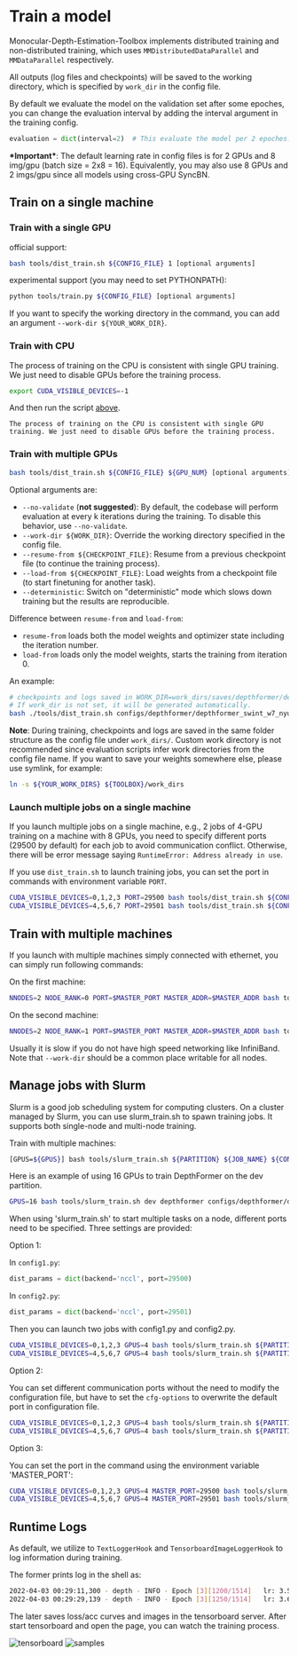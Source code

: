 # Train a model

Monocular-Depth-Estimation-Toolbox implements distributed training and non-distributed training, which uses `MMDistributedDataParallel` and `MMDataParallel` respectively.

All outputs (log files and checkpoints) will be saved to the working directory, which is specified by `work_dir` in the config file.

By default we evaluate the model on the validation set after some epoches, you can change the evaluation interval by adding the interval argument in the training config.

```python
evaluation = dict(interval=2)  # This evaluate the model per 2 epoches.
```

**\*Important\***: The default learning rate in config files is for 2 GPUs and 8 img/gpu (batch size = 2x8 = 16). Equivalently, you may also use 8 GPUs and 2 imgs/gpu since all models using cross-GPU SyncBN.

## Train on a single machine

### Train with a single GPU

official support:

```bash
bash tools/dist_train.sh ${CONFIG_FILE} 1 [optional arguments]
```

experimental support (you may need to set PYTHONPATH):

```bash
python tools/train.py ${CONFIG_FILE} [optional arguments]
```

If you want to specify the working directory in the command, you can add an argument `--work-dir ${YOUR_WORK_DIR}`.

### Train with CPU

The process of training on the CPU is consistent with single GPU training. We just need to disable GPUs before the training process.

```bash
export CUDA_VISIBLE_DEVICES=-1
```

And then run the script [above](#train-with-a-single-gpu).

```{warning}
The process of training on the CPU is consistent with single GPU training. We just need to disable GPUs before the training process.
```

### Train with multiple GPUs

```bash
bash tools/dist_train.sh ${CONFIG_FILE} ${GPU_NUM} [optional arguments]
```

Optional arguments are:

- `--no-validate` (**not suggested**): By default, the codebase will perform evaluation at every k iterations during the training. To disable this behavior, use `--no-validate`.
- `--work-dir ${WORK_DIR}`: Override the working directory specified in the config file.
- `--resume-from ${CHECKPOINT_FILE}`: Resume from a previous checkpoint file (to continue the training process).
- `--load-from ${CHECKPOINT_FILE}`: Load weights from a checkpoint file (to start finetuning for another task).
- `--deterministic`: Switch on "deterministic" mode which slows down training but the results are reproducible.

Difference between `resume-from` and `load-from`:

- `resume-from` loads both the model weights and optimizer state including the iteration number.
- `load-from` loads only the model weights, starts the training from iteration 0.

An example:

```bash
# checkpoints and logs saved in WORK_DIR=work_dirs/saves/depthformer/depthformer_swint_w7_nyu
# If work_dir is not set, it will be generated automatically.
bash ./tools/dist_train.sh configs/depthformer/depthformer_swint_w7_nyu.py 2 --work-dir work_dirs/saves/depthformer/depthformer_swint_w7_nyu
```

**Note**: During training, checkpoints and logs are saved in the same folder structure as the config file under `work_dirs/`. Custom work directory is not recommended since evaluation scripts infer work directories from the config file name. If you want to save your weights somewhere else, please use symlink, for example:

```bash
ln -s ${YOUR_WORK_DIRS} ${TOOLBOX}/work_dirs
```

### Launch multiple jobs on a single machine

If you launch multiple jobs on a single machine, e.g., 2 jobs of 4-GPU training on a machine with 8 GPUs, you need to specify different ports (29500 by default) for each job to avoid communication conflict. Otherwise, there will be error message saying `RuntimeError: Address already in use`.

If you use `dist_train.sh` to launch training jobs, you can set the port in commands with environment variable `PORT`.

```bash
CUDA_VISIBLE_DEVICES=0,1,2,3 PORT=29500 bash tools/dist_train.sh ${CONFIG_FILE} 4
CUDA_VISIBLE_DEVICES=4,5,6,7 PORT=29501 bash tools/dist_train.sh ${CONFIG_FILE} 4
```

## Train with multiple machines

If you launch with multiple machines simply connected with ethernet, you can simply run following commands:

On the first machine:

```bash
NNODES=2 NODE_RANK=0 PORT=$MASTER_PORT MASTER_ADDR=$MASTER_ADDR bash tools/dist_train.sh $CONFIG $GPUS
```

On the second machine:

```bash
NNODES=2 NODE_RANK=1 PORT=$MASTER_PORT MASTER_ADDR=$MASTER_ADDR bash tools/dist_train.sh $CONFIG $GPUS
```

Usually it is slow if you do not have high speed networking like InfiniBand. Note that `--work-dir` should be a common place writable for all nodes.

## Manage jobs with Slurm

Slurm is a good job scheduling system for computing clusters. On a cluster managed by Slurm, you can use slurm_train.sh to spawn training jobs. It supports both single-node and multi-node training.

Train with multiple machines:

```bash
[GPUS=${GPUS}] bash tools/slurm_train.sh ${PARTITION} ${JOB_NAME} ${CONFIG_FILE} --work-dir ${WORK_DIR}
```

Here is an example of using 16 GPUs to train DepthFormer on the dev partition.

```bash
GPUS=16 bash tools/slurm_train.sh dev depthformer configs/depthformer/depthformer_swint_w7_nyu.py --work-dir work_dirs/saves/depthformer/depthformer_swint_w7_nyu
```

When using 'slurm_train.sh' to start multiple tasks on a node, different ports need to be specified. Three settings are provided:

Option 1:

In `config1.py`:

```python
dist_params = dict(backend='nccl', port=29500)
```

In `config2.py`:

```python
dist_params = dict(backend='nccl', port=29501)
```

Then you can launch two jobs with config1.py and config2.py.

```bash
CUDA_VISIBLE_DEVICES=0,1,2,3 GPUS=4 bash tools/slurm_train.sh ${PARTITION} ${JOB_NAME} config1.py tmp_work_dir_1
CUDA_VISIBLE_DEVICES=4,5,6,7 GPUS=4 bash tools/slurm_train.sh ${PARTITION} ${JOB_NAME} config2.py tmp_work_dir_2
```

Option 2:

You can set different communication ports without the need to modify the configuration file, but have to set the `cfg-options` to overwrite the default port in configuration file.

```bash
CUDA_VISIBLE_DEVICES=0,1,2,3 GPUS=4 bash tools/slurm_train.sh ${PARTITION} ${JOB_NAME} config1.py tmp_work_dir_1 --cfg-options dist_params.port=29500
CUDA_VISIBLE_DEVICES=4,5,6,7 GPUS=4 bash tools/slurm_train.sh ${PARTITION} ${JOB_NAME} config2.py tmp_work_dir_2 --cfg-options dist_params.port=29501
```

Option 3:

You can set the port in the command using the environment variable 'MASTER_PORT':

```bash
CUDA_VISIBLE_DEVICES=0,1,2,3 GPUS=4 MASTER_PORT=29500 bash tools/slurm_train.sh ${PARTITION} ${JOB_NAME} config1.py tmp_work_dir_1
CUDA_VISIBLE_DEVICES=4,5,6,7 GPUS=4 MASTER_PORT=29501 bash tools/slurm_train.sh ${PARTITION} ${JOB_NAME} config2.py tmp_work_dir_2
```

## Runtime Logs

As default, we utilize to `TextLoggerHook` and `TensorboardImageLoggerHook` to log information during training.

The former prints log in the shell as:

```bash
2022-04-03 00:29:11,300 - depth - INFO - Epoch [3][1200/1514]   lr: 3.543e-05, eta: 3:13:52, time: 0.357, data_time: 0.009, memory: 15394, decode.loss_depth: 0.1381, loss: 0.1381, grad_norm: 1.4511
2022-04-03 00:29:29,139 - depth - INFO - Epoch [3][1250/1514]   lr: 3.608e-05, eta: 3:13:32, time: 0.357, data_time: 0.009, memory: 15394, decode.loss_depth: 0.1420, loss: 0.1420, grad_norm: 1.5763
```

The later saves loss/acc curves and images in the tensorboard server. After start tensorboard and open the page, you can watch the training process.

![tensorboard](../resources/tensorboard_loss.png)
![samples](../resources/tensorboard_img.png)
